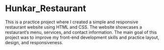 # Hunkar_Restaurant
This is a practice project where I created a simple and responsive restaurant website using HTML and CSS. The website showcases a restaurant’s menu, services, and contact information. The main goal of this project was to improve my front-end development skills and practice layout, design, and responsiveness.
